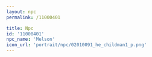 ```yaml
---
layout: npc
permalink: /11000401

title: Npc
id: '11000401'
npc_name: 'Melson'
icon_url: 'portrait/npc/02010091_he_childman1_p.png'
---
```

